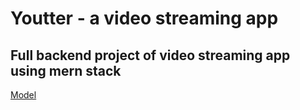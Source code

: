 # Youtter - a video streaming app
## Full backend project of video streaming app using mern stack

[Model](https://app.eraser.io/workspace/YtPqZ1VogxGy1jzIDkzj)
